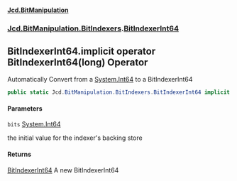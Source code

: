 #### [Jcd.BitManipulation](index.md 'index')
### [Jcd.BitManipulation.BitIndexers](Jcd.BitManipulation.BitIndexers.md 'Jcd.BitManipulation.BitIndexers').[BitIndexerInt64](Jcd.BitManipulation.BitIndexers.BitIndexerInt64.md 'Jcd.BitManipulation.BitIndexers.BitIndexerInt64')

## BitIndexerInt64.implicit operator BitIndexerInt64(long) Operator

Automatically Convert from a [System.Int64](https://docs.microsoft.com/en-us/dotnet/api/System.Int64 'System.Int64') to
a BitIndexerInt64

```csharp
public static Jcd.BitManipulation.BitIndexers.BitIndexerInt64 implicit operator BitIndexerInt64(long bits);
```
#### Parameters

<a name='Jcd.BitManipulation.BitIndexers.BitIndexerInt64.op_ImplicitJcd.BitManipulation.BitIndexers.BitIndexerInt64(long).bits'></a>

`bits` [System.Int64](https://docs.microsoft.com/en-us/dotnet/api/System.Int64 'System.Int64')

the initial value for the indexer's backing store

#### Returns

[BitIndexerInt64](Jcd.BitManipulation.BitIndexers.BitIndexerInt64.md 'Jcd.BitManipulation.BitIndexers.BitIndexerInt64')
A new BitIndexerInt64